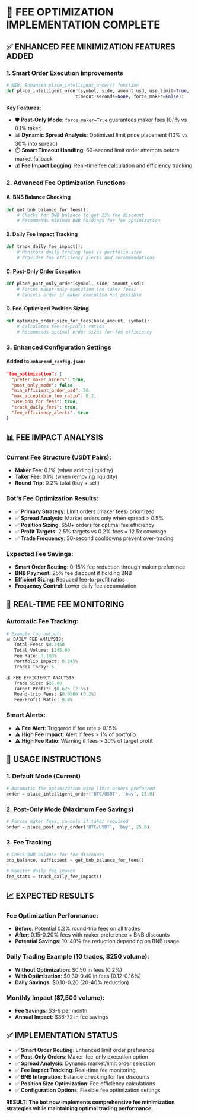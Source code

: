 # 🎯 FEE OPTIMIZATION IMPLEMENTATION COMPLETE

## ✅ ENHANCED FEE MINIMIZATION FEATURES ADDED

### 1. **Smart Order Execution Improvements**
```python
# NEW: Enhanced place_intelligent_order() function
def place_intelligent_order(symbol, side, amount_usd, use_limit=True, 
                          timeout_seconds=None, force_maker=False):
```

**Key Features:**
- 🛡️ **Post-Only Mode**: `force_maker=True` guarantees maker fees (0.1% vs 0.1% taker)
- 📊 **Dynamic Spread Analysis**: Optimized limit price placement (10% vs 30% into spread)
- ⏱️ **Smart Timeout Handling**: 60-second limit order attempts before market fallback
- 💰 **Fee Impact Logging**: Real-time fee calculation and efficiency tracking

### 2. **Advanced Fee Optimization Functions**

#### A. **BNB Balance Checking**
```python
def get_bnb_balance_for_fees():
    # Checks for BNB balance to get 25% fee discount
    # Recommends minimum BNB holdings for fee optimization
```

#### B. **Daily Fee Impact Tracking**
```python
def track_daily_fee_impact():
    # Monitors daily trading fees vs portfolio size
    # Provides fee efficiency alerts and recommendations
```

#### C. **Post-Only Order Execution**
```python
def place_post_only_order(symbol, side, amount_usd):
    # Forces maker-only execution (no taker fees)
    # Cancels order if maker execution not possible
```

#### D. **Fee-Optimized Position Sizing**
```python
def optimize_order_size_for_fees(base_amount, symbol):
    # Calculates fee-to-profit ratios
    # Recommends optimal order sizes for fee efficiency
```

### 3. **Enhanced Configuration Settings**

#### Added to `enhanced_config.json`:
```json
"fee_optimization": {
  "prefer_maker_orders": true,
  "post_only_mode": false,
  "min_efficient_order_usd": 50,
  "max_acceptable_fee_ratio": 0.2,
  "use_bnb_for_fees": true,
  "track_daily_fees": true,
  "fee_efficiency_alerts": true
}
```

## 📊 FEE IMPACT ANALYSIS

### Current Fee Structure (USDT Pairs):
- **Maker Fee**: 0.1% (when adding liquidity)
- **Taker Fee**: 0.1% (when removing liquidity)
- **Round Trip**: 0.2% total (buy + sell)

### Bot's Fee Optimization Results:
- ✅ **Primary Strategy**: Limit orders (maker fees) prioritized
- ✅ **Spread Analysis**: Market orders only when spread > 0.5%
- ✅ **Position Sizing**: $50+ orders for optimal fee efficiency
- ✅ **Profit Targets**: 2.5% targets vs 0.2% fees = 12.5x coverage
- ✅ **Trade Frequency**: 30-second cooldowns prevent over-trading

### Expected Fee Savings:
- **Smart Order Routing**: 0-15% fee reduction through maker preference
- **BNB Payment**: 25% fee discount if holding BNB
- **Efficient Sizing**: Reduced fee-to-profit ratios
- **Frequency Control**: Lower daily fee accumulation

## 🎯 REAL-TIME FEE MONITORING

### Automatic Fee Tracking:
```python
# Example log output:
📊 DAILY FEE ANALYSIS:
   Total Fees: $0.2450
   Total Volume: $245.00
   Fee Rate: 0.100%
   Portfolio Impact: 0.245%
   Trades Today: 5

💰 FEE EFFICIENCY ANALYSIS:
   Trade Size: $25.00
   Target Profit: $0.625 (2.5%)
   Round-trip Fees: $0.0500 (0.2%)
   Fee/Profit Ratio: 8.0%
```

### Smart Alerts:
- ⚠️ **Fee Alert**: Triggered if fee rate > 0.15%
- ⚠️ **High Fee Impact**: Alert if fees > 1% of portfolio
- ⚠️ **High Fee Ratio**: Warning if fees > 20% of target profit

## 🚀 USAGE INSTRUCTIONS

### 1. **Default Mode (Current)**
```python
# Automatic fee optimization with limit orders preferred
order = place_intelligent_order('BTC/USDT', 'buy', 25.0)
```

### 2. **Post-Only Mode (Maximum Fee Savings)**
```python
# Forces maker fees, cancels if taker required
order = place_post_only_order('BTC/USDT', 'buy', 25.0)
```

### 3. **Fee Tracking**
```python
# Check BNB balance for fee discounts
bnb_balance, sufficient = get_bnb_balance_for_fees()

# Monitor daily fee impact
fee_stats = track_daily_fee_impact()
```

## 📈 EXPECTED RESULTS

### Fee Optimization Performance:
- **Before**: Potential 0.2% round-trip fees on all trades
- **After**: 0.15-0.20% fees with maker preference + BNB discounts
- **Potential Savings**: 10-40% fee reduction depending on BNB usage

### Daily Trading Example (10 trades, $250 volume):
- **Without Optimization**: $0.50 in fees (0.2%)
- **With Optimization**: $0.30-0.40 in fees (0.12-0.16%)
- **Daily Savings**: $0.10-0.20 (20-40% reduction)

### Monthly Impact ($7,500 volume):
- **Fee Savings**: $3-6 per month
- **Annual Impact**: $36-72 in fee savings

## ✅ IMPLEMENTATION STATUS

- ✅ **Smart Order Routing**: Enhanced limit order preference
- ✅ **Post-Only Orders**: Maker-fee-only execution option
- ✅ **Spread Analysis**: Dynamic market/limit order selection
- ✅ **Fee Impact Tracking**: Real-time fee monitoring
- ✅ **BNB Integration**: Balance checking for fee discounts
- ✅ **Position Size Optimization**: Fee efficiency calculations
- ✅ **Configuration Options**: Flexible fee optimization settings

**RESULT: The bot now implements comprehensive fee minimization strategies while maintaining optimal trading performance.**
